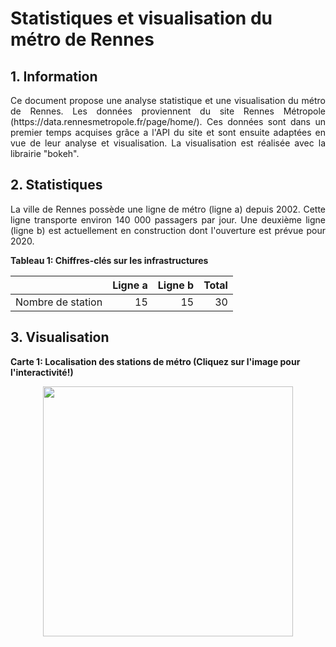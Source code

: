 # Statistiques et visualisation du métro de Rennes

## 1. Information

<p align="justify">
Ce document propose une analyse statistique et une visualisation du métro de Rennes. 
Les données proviennent du site Rennes Métropole (https://data.rennesmetropole.fr/page/home/). 
Ces données sont dans un premier temps acquises grâce a l'API du site et sont ensuite adaptées
en vue de leur analyse et visualisation. La visualisation est réalisée avec la librairie "bokeh".
</p>

## 2. Statistiques

<p align="justify">
La ville de Rennes possède une ligne de métro (ligne a) depuis 2002. Cette ligne transporte environ 140 000 passagers par jour.
 Une deuxième ligne (ligne b) est actuellement en construction dont l'ouverture est prévue pour 2020.
</p>

**Tableau 1: Chiffres-clés sur les infrastructures**

|                 |Ligne a|Ligne b|Total|
|-----------------|------:|------:|----:|
|Nombre de station|     15|     15|   30|


## 3. Visualisation

**Carte 1: Localisation des stations de métro (Cliquez sur l'image pour l'interactivité!)**

<p align="center">
  <a href="https://github.com/FlorentDSGree/TransportRennesMetropole/blob/master/MetroRennes/MetroRennes.html">
  <img src="https://github.com/FlorentDSGree/TransportRennesMetropole/blob/master/MetroRennes/MetroRennes.PNG" width="400"/>
  </a>
</p>
